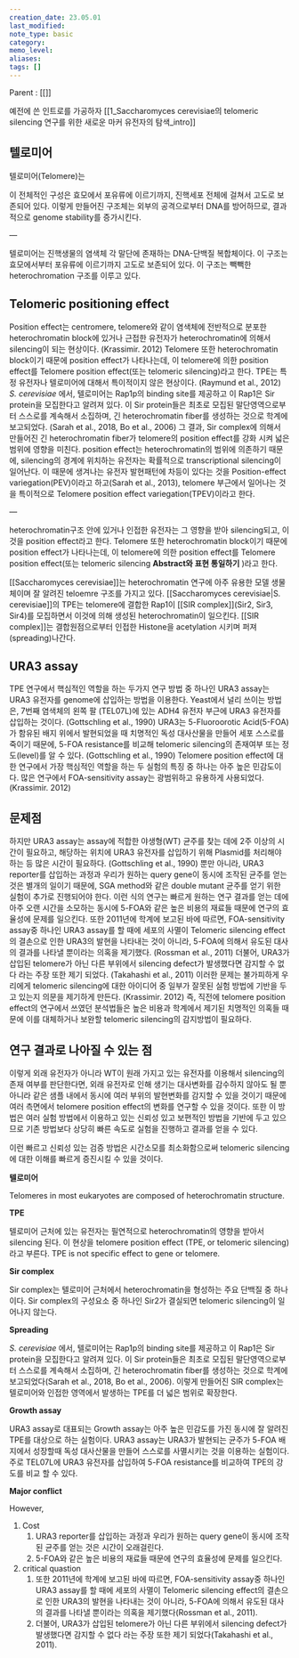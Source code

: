 ```yaml
---
creation_date: 23.05.01
last_modified:
note_type: basic
category:
memo_level:
aliases:
tags: []
---
```


Parent : [[]]

예전에 쓴 인트로를 가공하자
[[1_Saccharomyces cerevisiae의 telomeric silencing 연구를 위한 새로운 마커 유전자의 탐색_intro]]

        

## 텔로미어

텔로미어(Telomere)는

이 전체적인 구성은 효모에서 포유류에 이르기까지, 진핵세포 전체에 걸쳐서 고도로 보존되어 있다. 
이렇게 만들어진 구조체는 외부의 공격으로부터 DNA를 방어하므로, 결과적으로 genome stability를 증가시킨다.

—

텔로미어는 진핵생물의 염색체 각 말단에 존재하는 DNA-단백질 복합체이다. 이 구조는 효모에서부터 포유류에 이르기까지 고도로 보존되어 있다. 이 구조는 빽빽한 heterochromation 구조를 이루고 있다.


## Telomeric positioning effect

Position effect는 centromere, telomere와 같이 염색체에 전반적으로 분포한 heterochromatin block에 있거나 근접한 유전자가 heterochromatin에 의해서 silencing이 되는 현상이다. (Krassimir. 2012) Telomere 또한 heterochromatin block이기 때문에 position effect가 나타나는데, 이 telomere에 의한 position effect를 Telomere position effect(또는 telomeric silencing)라고 한다. TPE는 특정 유전자나 텔로미어에 대해서 특이적이지 않은 현상이다. (Raymund et al., 2012) _S. cerevisiae_ 에서, 텔로미어는 Rap1p의 binding site를 제공하고 이 Rap1은 Sir protein을 모집한다고 알려져 있다. 이 Sir protein들은 최초로 모집된 말단영역으로부터 스스로를 계속해서 소집하며, 긴 heterochromatin fiber를 생성하는 것으로 학계에 보고되었다. (Sarah et al., 2018, Bo et al., 2006) 그 결과, Sir complex에 의해서 만들어진 긴 heterochromatin fiber가 telomere의 position effect를 강화 시켜 넓은 범위에 영향을 미친다. position effect는 heterochromatin의 범위에 의존하기 때문에, silencing의 경계에 위치하는 유전자는 확률적으로 transcriptional silencing이 일어난다. 이 때문에 생겨나는 유전자 발현패턴에 차등이 있다는 것을 Position-effect variegation(PEV)이라고 하고(Sarah et al., 2013), telomere 부근에서 일어나는 것을 특이적으로 Telomere position effect variegation(TPEV)이라고 한다.

—

heterochromatin구조 안에 있거나 인접한 유전자는 그 영향을 받아 silencing되고, 이것을 position effect라고 한다. Telomere 또한 heterochromatin block이기 때문에 position effect가 나타나는데, 이 telomere에 의한 position effect를 Telomere position effect(또는 telomeric silencing **Abstract와 표현 통일하기** )라고 한다.

[[Saccharomyces cerevisiae]]는 heterochromatin 연구에 아주 유용한 모델 생물체이며 잘 알려진 teloemre 구조를 가지고 있다. [[Saccharomyces cerevisiae|S. cerevisiae]]의 TPE는 telomere에 결합한 Rap1이 [[SIR complex]](Sir2, Sir3, Sir4)를 모집하면서 이것에 의해 생성된 heterochromatin이 일으킨다. [[SIR complex]]는 결합원점으로부터 인접한 Histone을 acetylation 시키며 퍼져(spreading)나간다.



## URA3 assay

TPE 연구에서 핵심적인 역할을 하는 두가지 연구 방법 중 하나인 URA3 assay는 URA3 유전자를 genome에 삽입하는 방법을 이용한다. Yeast에서 널리 쓰이는 방법은, 7번째 염색체의 왼쪽 팔 (TEL07L)에 있는 ADH4 유전자 부근에 URA3 유전자를 삽입하는 것이다. (Gottschling et al., 1990) URA3는 5-Fluoroorotic Acid(5-FOA)가 함유된 배지 위에서 발현되었을 때 치명적인 독성 대사산물을 만들어 세포 스스로를 죽이기 때문에, 5-FOA resistance를 비교해 telomeric silencing의 존재여부 또는 정도(level)를 알 수 있다. (Gottschling et al., 1990) Telomere position effect에 대한 연구에서 가장 핵심적인 역할을 하는 두 실험의 특징 중 하나는 아주 높은 민감도이다. 많은 연구에서 FOA-sensitivity assay는 광범위하고 유용하게 사용되었다. (Krassimir. 2012)

## 문제점

하지만 URA3 assay는 assay에 적합한 야생형(WT) 균주를 찾는 데에 2주 이상의 시간이 필요하고, 해당하는 위치에 URA3 유전자를 삽입하기 위해 Plasmid를 처리해야 하는 등 많은 시간이 필요하다. (Gottschling et al., 1990) 뿐만 아니라, URA3 reporter를 삽입하는 과정과 우리가 원하는 query gene이 동시에 조작된 균주를 얻는 것은 별개의 일이기 때문에, SGA method와 같은 double mutant 균주를 얻기 위한 실험이 추가로 진행되어야 한다. 이런 식의 연구는 빠르게 원하는 연구 결과를 얻는 데에 아주 오랜 시간을 소모하는 동시에 5-FOA와 같은 높은 비용의 재료들 때문에 연구의 효율성에 문제를 일으킨다. 또한 2011년에 학계에 보고된 바에 따르면, FOA-sensitivity assay중 하나인 URA3 assay를 할 때에 세포의 사멸이 Telomeric silencing effect의 결손으로 인한 URA3의 발현을 나타내는 것이 아니라, 5-FOA에 의해서 유도된 대사의 결과를 나타낼 뿐이라는 의혹을 제기했다. (Rossman et al., 2011) 더불어, URA3가 삽입된 telomere가 아닌 다른 부위에서 silencing defect가 발생했다면 감지할 수 없다 라는 주장 또한 제기 되었다. (Takahashi et al., 2011) 이러한 문제는 불가피하게 우리에게 telomeric silencing에 대한 아이디어 중 일부가 잘못된 실험 방법에 기반을 두고 있는지 의문을 제기하게 만든다. (Krassimir. 2012) 즉, 직전에 telomere position effect의 연구에서 쓰였던 분석법들은 높은 비용과 학계에서 제기된 치명적인 의혹들 때문에 이를 대체하거나 보완할 telomeric silencing의 감지방법이 필요하다.


## 연구 결과로 나아질 수 있는 점

이렇게 외래 유전자가 아니라 WT이 원래 가지고 있는 유전자를 이용해서 silencing의 존재 여부를 판단한다면, 외래 유전자로 인해 생기는 대사변화를 감수하지 않아도 될 뿐 아니라 같은 샘플 내에서 동시에 여러 부위의 발현변화를 감지할 수 있을 것이기 때문에 여러 측면에서 telomere position effect의 변화를 연구할 수 있을 것이다. 또한 이 방법은 여러 실험 방법에서 이용하고 있는 신뢰성 있고 보편적인 방법을 기반에 두고 있으므로 기존 방법보다 상당히 빠른 속도로 실험을 진행하고 결과를 얻을 수 있다.

이런 빠르고 신뢰성 있는 검증 방법은 시간소모를 최소화함으로써 telomeric silencing에 대한 이해를 빠르게 증진시킬 수 있을 것이다.



**텔로미어**

Telomeres in most eukaryotes are composed of heterochromatin structure.

**TPE**

텔로미어 근처에 있는 유전자는 필연적으로 heterochromatin의 영향을 받아서 silencing 된다. 이 현상을 telomere position effect (TPE, or telomeric silencing)라고 부른다. TPE is not specific effect to gene or telomere.

**Sir complex**

Sir complex는 텔로미어 근처에서 heterochromatin을 형성하는 주요 단백질 중 하나이다. Sir complex의 구성요소 중 하나인 Sir2가 결실되면 telomeric silencing이 일어나지 않는다.

**Spreading**

_S. cerevisiae_ 에서, 텔로미어는 Rap1p의 binding site를 제공하고 이 Rap1은 Sir protein을 모집한다고 알려져 있다. 이 Sir protein들은 최초로 모집된 말단영역으로부터 스스로를 계속해서 소집하며, 긴 heterochromatin fiber를 생성하는 것으로 학계에 보고되었다(Sarah et al., 2018, Bo et al., 2006). 
이렇게 만들어진 SIR complex는 텔로미어와 인접한 영역에서 발생하는 TPE를 더 넓은 범위로 확장한다.

**Growth assay**

URA3 assay로 대표되는 Growth assay는 아주 높은 민감도를 가진 동시에 잘 알려진 TPE를 대상으로 하는 실험이다. URA3 assay는 URA3가 발현되는 균주가 5-FOA 배지에서 성장할때 독성 대사산물을 만들어 스스로를 사멸시키는 것을 이용하는 실험이다. 주로 TEL07L에 URA3 유전자를 삽입하여 5-FOA resistance를 비교하여 TPE의 강도를 비교 할 수 있다.

**Major conflict**

However,

1. Cost
	1. URA3 reporter를 삽입하는 과정과 우리가 원하는 query gene이 동시에 조작된 균주를 얻는 것은 시간이 오래걸린다.
	2. 5-FOA와 같은 높은 비용의 재료들 때문에 연구의 효율성에 문제를 일으킨다.
2. critical quastion
	1. 또한 2011년에 학계에 보고된 바에 따르면, FOA-sensitivity assay중 하나인 URA3 assay를 할 때에 세포의 사멸이 Telomeric silencing effect의 결손으로 인한 URA3의 발현을 나타내는 것이 아니라, 5-FOA에 의해서 유도된 대사의 결과를 나타낼 뿐이라는 의혹을 제기했다(Rossman et al., 2011). 
	2. 더불어, URA3가 삽입된 telomere가 아닌 다른 부위에서 silencing defect가 발생했다면 감지할 수 없다 라는 주장 또한 제기 되었다(Takahashi et al., 2011). 

